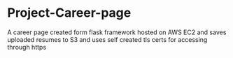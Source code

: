 # Project-Career-page
A career page created form flask framework hosted on AWS EC2 and saves uploaded resumes to S3 and uses self created tls certs for accessing through https
